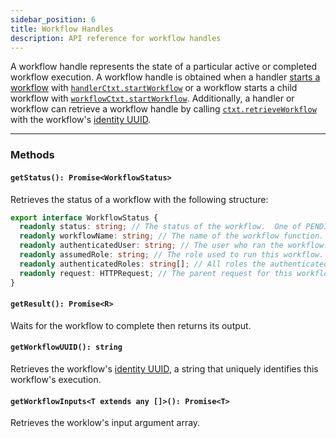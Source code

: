 ```yaml
---
sidebar_position: 6
title: Workflow Handles
description: API reference for workflow handles
---
```


A workflow handle represents the state of a particular active or completed workflow execution.
A workflow handle is obtained when a handler [starts a workflow](../tutorials/workflow-tutorial#asynchronous-workflows) with [`handlerCtxt.startWorkflow`](./contexts.md#handlerctxtstartworkflow) or a workflow starts a child workflow with [`workflowCtxt.startWorkflow`](./contexts.md#workflowctxtstartworkflow).
Additionally, a handler or workflow can retrieve a workflow handle by calling [`ctxt.retrieveWorkflow`](./contexts#handlerctxtretrieveworkflow) with the workflow's [identity UUID](../tutorials/workflow-tutorial#workflow-identity).

---

### Methods

#### `getStatus(): Promise<WorkflowStatus>`

Retrieves the status of a workflow with the following structure:

```typescript
export interface WorkflowStatus {
  readonly status: string; // The status of the workflow.  One of PENDING, SUCCESS, ERROR, RETRIES_EXCEEDED, or CANCELLED.
  readonly workflowName: string; // The name of the workflow function.
  readonly authenticatedUser: string; // The user who ran the workflow. Empty string if not set.
  readonly assumedRole: string; // The role used to run this workflow.  Empty string if authorization is not required.
  readonly authenticatedRoles: string[]; // All roles the authenticated user has, if any.
  readonly request: HTTPRequest; // The parent request for this workflow, if any.
}
```

#### `getResult(): Promise<R>`

Waits for the workflow to complete then returns its output.

#### `getWorkflowUUID(): string`

Retrieves the workflow's [identity UUID](../tutorials/workflow-tutorial#workflow-identity), a string that uniquely identifies this workflow's execution.

#### `getWorkflowInputs<T extends any []>(): Promise<T>`

Retrieves the worklow's input argument array.